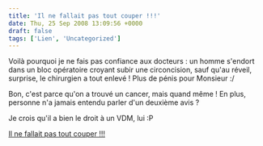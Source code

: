 ```yaml
---
title: 'Il ne fallait pas tout couper !!!'
date: Thu, 25 Sep 2008 13:09:56 +0000
draft: false
tags: ['Lien', 'Uncategorized']
---
```


Voilà pourquoi je ne fais pas confiance aux docteurs : un homme s'endort dans un bloc opératoire croyant subir une circoncision, sauf qu'au réveil, surprise, le chirurgien a tout enlevé ! Plus de pénis pour Monsieur :/

Bon, c'est parce qu'on a trouvé un cancer, mais quand même ! En plus, personne n'a jamais entendu parler d'un deuxième avis ?

Je crois qu'il a bien le droit à un VDM, lui :P

  
[Il ne fallait pas tout couper !!!](http://consumerist.com/5054482/man-sues-doctors-for-amputating-penis)